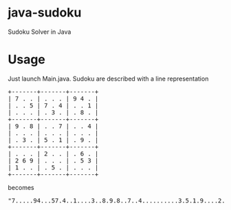 java-sudoku
===========

Sudoku Solver in Java

Usage
===========
Just launch Main.java.
Sudoku are described with a line representation
<pre>
+-------+-------+-------+
| 7 . . | . . . | 9 4 . |
| . . 5 | 7 . 4 | . . 1 |
| . . . | . 3 . | . 8 . |
+-------+-------+-------+
| 9 . 8 | . . 7 | . . 4 |
| . . . | . . . | . . . |
| . 3 . | 5 . 1 | . 9 . |
+-------+-------+-------+
| . . . | 2 . . | . 6 . |
| 2 6 9 | . . . | . 5 3 |
| 1 . . | . 5 . | . . . |
+-------+-------+-------+
</pre>
becomes 
<pre>
"7.....94...57.4..1....3..8.9.8..7..4..........3.5.1.9....2...6.269....531...5...."
</pre>
